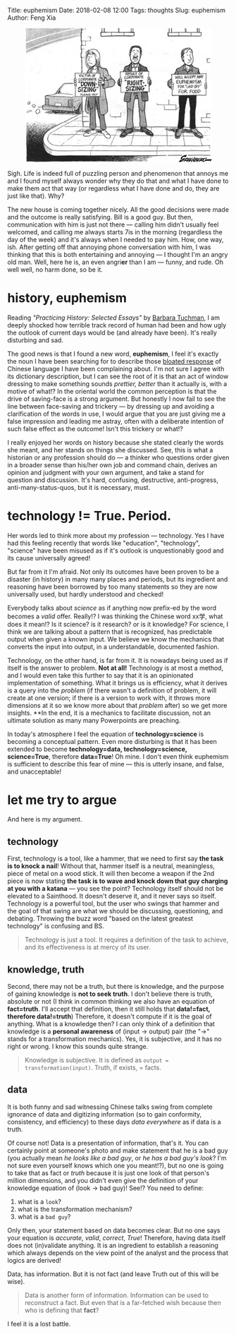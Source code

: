Title: euphemism
Date: 2018-02-08 12:00
Tags: thoughts
Slug: euphemism
Author: Feng Xia

<figure class="col l6 m6 s12 center">
  <img src="/images/euphemism.jpg"/>
</figure>


Sigh. Life is indeed full of puzzling person and phenomenon that
annoys me and I found myself always wonder why they do that and what I
have done to make them act that way (or regardless what I have done
and do, they are just like that). Why?

The new house is coming together nicely. All the good decisions were
made and the outcome is really satisfying. Bill is a good guy. But
then, communication with him is just not there &mdash; calling him
didn't usually feel welcomed, and calling me always starts 7is in the
morning (regardless the day of the week) and it's always when I needed
to pay him. How, one way, ish. After getting off that annoying phone
conversation with him, I was thinking that this is both entertaining
and annoying &mdash; I thought I'm an angry old man. Well, here he is,
an even angri**er** than I am &mdash; funny, and rude. Oh well well,
no harm done, so be it.

# history, euphemism

Reading _"Practicing History: Selected Essays"_ by [Barbara
Tuchman][1], I am deeply shocked how terrible track record of
human had been and how ugly
the outlook of current days would be (and already have been). 
It's really disturbing and sad.

[1]: https://en.wikipedia.org/wiki/Barbara_W._Tuchman#Books

The good news is that I found a new word, **euphemism**, I feel it's
exactly the noun I have been searching for to describe those [bloated
response][2] of Chinese language I have been complaining about. I'm
not sure I agree with its dictionary description, but I can see the
root of it is that an act of window dressing to make something sounds
_prettier, better_ than it actually is, with a motive of what!? In the
oriental world the common perception is that the drive of saving-face
is a strong argument. But honestly I now fail to see the line between
face-saving and trickery &mdash; by dressing up and avoiding a
clarification of the words in use, I would argue that you are just
giving me a false impression and leading me astray, often with a
deliberate intention of such false effect as the outcome! Isn't this
trickery or what!?

[2]: {filename}/thoughts/irresponsible%20response.md

I really enjoyed her words on history because she stated clearly the
words she meant, and her stands on things she discussed. See, this is
what a historian or any profession should do &mdash; a thinker who
questions order given in a broader sense than his/her own job and
command chain, derives an opinion and judgment with your own argument,
and take a stand for question and discussion. It's hard, confusing,
destructive, anti-progress, anti-many-status-quos, but it is
necessary, must.

# technology != True. Period.

Her words led to think more about my profession &mdash;
technology. Yes I have had this feeling recently that words like
"education", "technology", "science" have been misused as if it's
outlook is unquestionably good and its cause universally agreed! 

But far from it I'm afraid. Not only its outcomes have been proven to
be a disaster (in history) in many many places and periods, but its
ingredient and reasoning have been borrowed by too many statements so
they are now universally used, but hardly understood and checked!

Everybody talks about _science_ as if anything now prefix-ed by the
word becomes a _valid_ offer. Really!? I was thinking the Chinese word
xx学, what does it mean!? Is it science? is it research? or is it
knowledge? For science, I think we are talking about a pattern that is
recognized, has predictable output when given a known input. We
believe we know the mechanics that converts the input into output, in
a understandable, documented fashion.

Technology, on the other hand, is far from it. It is nowadays being
used as if itself is the answer to problem. **Not at all!** Technology
is at most a method, and I would even take this further to say that
it is an opinionated implementation of something. What it brings us is
efficiency, what it derives is a query into the _problem_ (if there
wasn't a definition of problem, it will create at one version; if
there is a version to work with, it throws more dimensions at it so we
know more about that _problem_ after) so we get more insights. **In
the end, it is a mechanics to facilitate discussion, not an ultimate
solution as many many Powerpoints are preaching.

In today's atmosphere I feel the equation of **technology=science** is
becoming a conceptual pattern. Even more disturbing is that it has
been extended to become **technology=data, technology=science,
science=True**, therefore **data=True**! Oh mine. I don't even think
euphemism is sufficient to describe this fear of mine &mdash; this is
utterly insane, and false, and unacceptable!


# let me try to argue

And here is my argument.


## technology

First, technology is a tool, like a hammer, that we need to first say
**the task is to knock a nail**! Without that, hammer itself is a
neutral, meaningless, piece of metal on a wood stick. It will then
become a weapon if the 2nd piece is now stating **the task is to wave
and knock down that guy charging at you with a katana** &mdash; you
see the point? Technology itself should not be elevated to a
Sainthood. It doesn't deserve it, and it never says so
itself. Technology is a powerful tool, but the user who swings that
hammer and the goal of that swing are what we should be discussing,
questioning, and debating. Throwing the buzz word "based on the latest
greatest technology" is confusing and BS.

> Technology is just a tool. It requires a definition of the task to
> achieve, and its effectiveness is at mercy of its user.

## knowledge, truth

Second, there may not be a truth, but there is knowledge, and the
purpose of gaining knowledge is **not to seek truth**. I don't believe
there is truth, absolute or not (I think in common thinking we also
have an equation of **fact=truth**. I'll accept that definition, then
it still holds that **data!=fact, therefore data!=truth**)
Therefore, it doesn't compute if it is the
goal of anything. What is a knowledge then? I can only think of a
definition that knowledge is a **personal awareness** of (input &rarr; output)
pair (the "&rarr;" stands for a transformation mechanics). Yes, it is
subjective, and it has no right or wrong. I know this sounds quite
strange. 

> Knowledge is subjective. It is defined as `output =
> transformation(input)`. Truth, if exists, = facts.

## data

It is both funny and sad witnessing Chinese talks swing from
complete ignorance of data and digitizing information (so to gain
conformity, consistency, and efficiency) to these days _data
everywhere_ as if data is a truth. 

Of course not! Data is a presentation of information, that's it. You
can certainly point at someone's photo and make statement that he is a
bad guy (you actually mean _he looks like a bad guy_, or _he has a bad
guy's look_? I'm not sure even yourself knows which one you meant!?),
but no one is going to take that as fact or _truth_ because it is just
one look of that person's million dimensions, and you didn't even give
the definition of your knowledge equation of  (look &rarr; bad guy)!
See!? You need to define:

1. what is a `look`?
2. what is the transformation mechanism?
3. what is a `bad guy`?

Only then, your statement based on data becomes clear. But no one says
your equation is _accurate_, _valid_, _correct_, _True_! Therefore,
having data itself does not (in)validate anything. It is an ingredient
to establish a reasoning which always depends on the view point of the
analyst and the process that logics are derived!

Data, has information. But it is not fact (and leave Truth out of this
will be wise).

> Data is another form of information. Information can be used to
> reconstruct a fact. But even that is a far-fetched wish because then
> who is defining that **fact**?

I feel it is a lost battle. 
